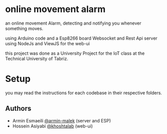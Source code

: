 # online movement alarm

an online movement Alarm, detecting and notifying you whenever something moves.

using Arduino code and a Esp8266 board
Websocket and Rest Api server using NodeJs
and ViewJS for the web-ui

this project was done as a University Project for the IoT class at the Technical University of Tabriz.

# Setup

you may read the instructions for each codebase in their respective folders.

## Authors

- Armin Esmaeili [@armin-malek](https://www.github.com/armin-malek) (server and ESP)
- Hossein Asiyabi [@khoshtalab](https://github.com/khoshtalab) (web-ui)
